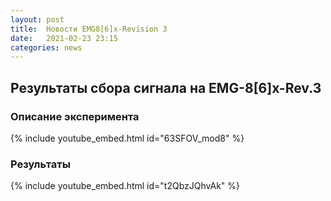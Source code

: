 ```yaml
---
layout: post
title:  Новости EMG8[6]x-Revision 3
date:   2021-02-23 23:15
categories: news
---
```

## Результаты сбора сигнала на EMG-8[6]x-Rev.3

### Описание эксперимента

{% include youtube_embed.html id="63SFOV_mod8" %}

### Результаты
{% include youtube_embed.html id="t2QbzJQhvAk" %}

